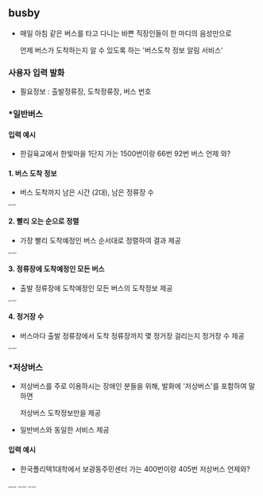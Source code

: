## busby 

* 매일 아침 같은 버스를 타고 다니는 바쁜 직장인들이 한 마디의 음성만으로 

  언제 버스가 도착하는지 알 수 있도록 하는 '버스도착 정보 알림 서비스'



### 사용자 입력 발화

* 필요정보 : 출발정류장, 도착정류장, 버스 번호



### *일반버스



#### 입력 예시

- 한길육교에서 한빛마을 1단지 가는 1500번이랑 66번 92번 버스 언제 와?



#### 1. 버스 도착 정보

* 버스 도착까지 남은 시간 (2대), 남은 정류장 수

  

<img src="https://user-images.githubusercontent.com/46305309/65409667-3ff8c380-de23-11e9-91be-3cf188a169c2.jpg" alt="busby1" style="zoom: 25%;" />



#### 2. 빨리 오는 순으로 정렬

* 가장 빨리 도착예정인 버스 순서대로 정렬하여 결과 제공

<img src="https://user-images.githubusercontent.com/46305309/65411335-8cde9900-de27-11e9-810b-fc71a32b09b5.jpg" alt="busby3" style="zoom:25%;" />



#### 3. 정류장에 도착예정인 모든 버스

* 출발 정류장에 도착예정인 모든 버스의 도착정보 제공

<img src="https://user-images.githubusercontent.com/46305309/65411372-a97ad100-de27-11e9-8dfe-73cd7239519a.jpg" alt="busby2" style="zoom:25%;" />



#### 4. 정거장 수

* 버스마다 출발 정류장에서 도착 정류장까지 몇 정거장 걸리는지 정거장 수 제공 

<img src="https://user-images.githubusercontent.com/46305309/65411397-bc8da100-de27-11e9-8f99-3c9dc2861a6d.jpg" alt="busby4" style="zoom:25%;" />



### *저상버스 

* 저상버스를 주로 이용하시는 장애인 분들을 위해, 발화에 '저상버스'를 포함하여 말하면 

  저상버스 도착정보만을 제공

* 일반버스와 동일한 서비스 제공



#### 입력 예시

- 한국폴리텍1대학에서 보광동주민센터 가는 400번이랑 405번 저상버스 언제와?



<img src="https://user-images.githubusercontent.com/46305309/65411844-e0051b80-de28-11e9-84ab-05d563efef6f.jpg" alt="busby5" style="zoom:25%;" />

<img src="https://user-images.githubusercontent.com/46305309/65411845-e2677580-de28-11e9-929f-d01a02af7256.jpg" alt="busby6" style="zoom:25%;" />

<img src="https://user-images.githubusercontent.com/46305309/65412027-53a72880-de29-11e9-8bb9-7501aaa5c747.jpg" alt="busby7" style="zoom:25%;" />

